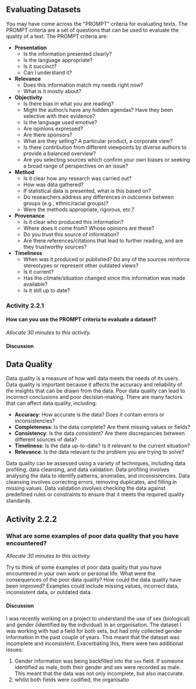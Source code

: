 ## Evaluating Datasets

You may have come across the "PROMPT" criteria for evaluating texts. The PROMPT
criteria are a set of questions that can be used to evaluate the quality of a
text. The PROMPT criteria are:

- **Presentation**
  - Is the information presented clearly?
  - Is the language appropriate?
  - Is it succinct?
  - Can I understand it?
- **Relevance**
  - Does this information match my needs right now?
  - What is it mostly about?
- **Objectivity**
  - Is there bias in what you are reading?
  - Might the author/s have any hidden agendas? Have they been selective with
    their evidence?
  - Is the language used emotive?
  - Are opinions expressed?
  - Are there sponsors?
  - What are they selling? A particular product, a corporate view?
  - Is there contribution from different viewpoints by diverse authors to
    provide a balanced overview?
  - Are you selecting sources which confirm your own biases or seeking a broad
    range of perspectives on an issue?
- **Method**
  - Is it clear how any research was carried out?
  - How was data gathered?
  - If statistical data is presented, what is this based on?
  - Do researchers address any differences in outcomes between groups (e.g.,
    ethnic/racial groups)?
  - Were the methods appropriate, rigorous, etc.?
- **Provenance**
  - Is it clear who produced this information?
  - Where does it come from? Whose opinions are these?
  - Do you trust this source of information?
  - Are there references/citations that lead to further reading, and are they
    trustworthy sources?
- **Timeliness**
  - When was it produced or published? Do any of the sources reinforce
    stereotypes or represent other outdated views?
  - Is it current?
  - Has the climate/situation changed since this information was made available?
  - Is it still up to date?


### Activity 2.2.1
#### How can you use the PROMPT criteria to evaluate a dataset? 
_Allocate 30 minutes to this activity._

#### Discussion
<!--TODO: add examples-->


## Data Quality

Data quality is a measure of how well data meets the needs of its users. Data quality is important because it affects the accuracy and reliability of the insights that can be drawn from the data. Poor data quality can lead to incorrect conclusions and poor decision-making. There are many factors that can affect data quality, including:
+ **Accuracy**: How accurate is the data? Does it contain errors or inconsistencies?
+ **Completeness**: Is the data complete? Are there missing values or fields?
+ **Consistency**: Is the data consistent? Are there discrepancies between different sources of data?
+ **Timeliness**: Is the data up-to-date? Is it relevant to the current situation?
+ **Relevance**: Is the data relevant to the problem you are trying to solve?

Data quality can be assessed using a variety of techniques, including data profiling, data cleansing, and data validation. Data profiling involves analysing the data to identify patterns, anomalies, and inconsistencies. Data cleansing involves correcting errors, removing duplicates, and filling in missing values. Data validation involves checking the data against predefined rules or constraints to ensure that it meets the required quality standards.

## Activity 2.2.2
### What are some examples of poor data quality that you have encountered?
_Allocate 30 minutes to this activity._

Try to think of some examples of poor data quality that you have encountered in your own work or personal life. What were the consequences of the poor data quality? How could the data quality have been improved?  Examples could include missing values, incorrect data, inconsistent data, or outdated data.

#### Discussion

I was recently working on a project to understand the use of sex (biological) and gender (identified by the individual) in an organisation. The dataset I was working with had a field for both sets, but had only collected gender information in the past couple of years. This meant that the dataset was incomplete and inconsistent. Exacerbating this, there were two additional issues:
1. Gender information was being backfilled into the `sex` field.  If someone identified as male, both their gender and sex were recorded as male.  This meant that the data was not only incomplete, but also inaccurate.
2. whilst both fields were codified, the organisatio